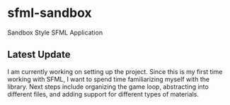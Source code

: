 # sfml-sandbox
Sandbox Style SFML Application

## Latest Update
I am currently working on setting up the project. Since this is my first time working with SFML, I want to spend time familiarizing myself with the library.
Next steps include organizing the game loop, abstracting into different files, and adding support for different types of materials.
